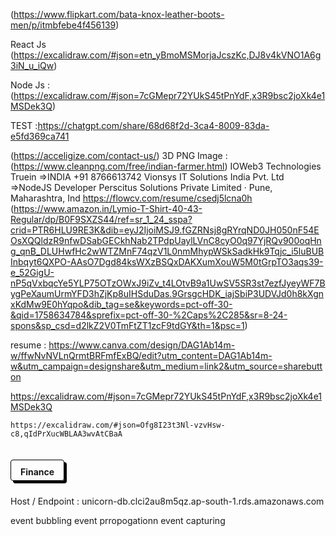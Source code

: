 (https://www.flipkart.com/bata-knox-leather-boots-men/p/itmbfebe4f456139)

React Js (https://excalidraw.com/#json=etn_yBmoMSMorjaJcszKc,DJ8v4kVNO1A6g3iN_u_iQw)

Node Js  : (https://excalidraw.com/#json=7cGMepr72YUkS45tPnYdF,x3R9bsc2joXk4e1MSDek3Q)

TEST :https://chatgpt.com/share/68d68f2d-3ca4-8009-83da-e5fd369ca741

(https://acceligize.com/contact-us/)
3D PNG Image : (https://www.cleanpng.com/free/indian-farmer.html) 
IOWeb3 Technologies
Truein
=>INDIA +91 8766613742 Vionsys IT Solutions India Pvt. Ltd
=>NodeJS Developer
Perscitus Solutions Private Limited · Pune, Maharashtra, Ind
https://flowcv.com/resume/csedj5lcna0h
(https://www.amazon.in/Lymio-T-Shirt-40-43-Regular/dp/B0F9SXZS44/ref=sr_1_24_sspa?crid=PTR6HLU9RE3K&dib=eyJ2IjoiMSJ9.fGZRNsj8gRYrqND0JH050nF54EOsXQQldzR9nfwDSabGECkhNab2TPdpUaylLVnC8cyO0q97YjRQv900oqHng_qnB_DLUHwfHc2wWTZMnF74qzV1L0nmMhypWSkSadkHk9Tqjc_i5luBUBInbqyt6QXPO-AAsO7Dgd84ksWXzBSQxDAKXumXouW5M0tGrpTO3aqs39-e_52GigU-nP5qVxbqcYe5YLP75OTzOWxJ9iZv_t4LOtvB9a1UwSV5SR3st7ezfJyeyWF7BygPeXaumUrmYFD3hZjKp8uIHSduDas.9GrsgcHDK_iajSbiP3UDVJd0h8kXgnxKdMw9E0hYqpo&dib_tag=se&keywords=pct-off-30-&qid=1758634784&sprefix=pct-off-30-%2Caps%2C285&sr=8-24-spons&sp_csd=d2lkZ2V0TmFtZT1zcF9tdGY&th=1&psc=1)

resume : https://www.canva.com/design/DAG1Ab14m-w/ffwNvNVLnQrmtBRFmfExBQ/edit?utm_content=DAG1Ab14m-w&utm_campaign=designshare&utm_medium=link2&utm_source=sharebutton

https://excalidraw.com/#json=7cGMepr72YUkS45tPnYdF,x3R9bsc2joXk4e1MSDek3Q

<!DOCTYPE html>
<html>
<head>
<title>Page Title</title>
</head>
<style>
h4{
padding: 10px 15px 5px;
    display: inline-block;
    border: 1px solid black;
    margin-bottom: 10px;
    -webkit-box-shadow: 4px 4px 0 0 black;
    -moz-box-shadow: 4px 4px 0 0 black;
    box-shadow: 4px 4px 0 0 black;
    -webkit-border-radius: 4px;
    -moz-border-radius: 4px;
    border-radius: 4px;
    }
</style>
<body>



    https://excalidraw.com/#json=Ofg8I23t3Nl-vzvHsw-c8,qIdPrXucWBLAA3wvAtCBaA
<h4 class="jsx-f99e92ab284ee518 titleh3">Finance</h4>

</body>
</html>




Host / Endpoint  : unicorn-db.clci2au8m5qz.ap-south-1.rds.amazonaws.com    


event bubbling
event prropogationn
event capturing

